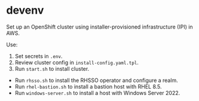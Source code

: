 # devenv

Set up an OpenShift cluster using installer-provisioned infrastructure (IPI) in AWS.

Use:

1. Set secrets in `.env`.
1. Review cluster config in `install-config.yaml.tpl`.
1. Run `start.sh` to install cluster.

- Run `rhsso.sh` to install the RHSSO operator and configure a realm.
- Run `rhel-bastion.sh` to install a bastion host with RHEL 8.5.
- Run `windows-server.sh` to install a host with Windows Server 2022.
